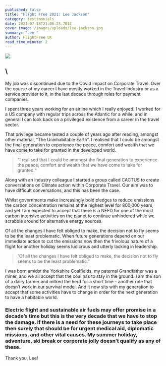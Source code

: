 ```yaml
---
published: false
title: "Flight Free 2021: Lee Jackson"
category: testimonials
date: 2021-07-18T21:08:23.701Z
cover_image: /images/uploads/lee-jackson.jpg
summary: "Lee "
author: FlightFree UK
read_time_minute: 2
---
```

![](/images/uploads/lee-jackson-quote.jpg)

## \
My job was discontinued due to the Covid impact on Corporate Travel. Over the course of my career I have mostly worked in the Travel Industry or as a service provider to it, in the last decade through roles for payment companies.

I spent three years working for an airline which I really enjoyed. I worked for a US company with regular trips across the Atlantic for a while, and in general I can look back on a privileged existence from a career in the travel sector.

That privilege became tested a couple of years ago after reading, amongst other material, “The Uninhabitable Earth”. I realised that I could be amongst the final generation to experience the peace, comfort and wealth that we have come to take for granted in the developed world. 

> “I realised that I could be amongst the final generation to experience the peace, comfort and wealth that we have come to take for granted.“

Along with an industry colleague I started a group called CACTUS to create conversations on Climate action within Corporate Travel. Our aim was to have difficult conversations, and this has been the case.

Whilst governments make increasingly bold pledges to reduce emissions the carbon concentration remains at the highest level for 800,000 years, and yet I am expected to accept that there is a NEED for one of the most carbon intensive activities on the planet to continue unhindered while we scrabble around for alternative energy sources.

Of all the changes I have felt obliged to make, the decision not to fly seems to be the least problematic. When future generations depend on our immediate action to cut the emissions now then the frivolous nature of a flight for another holiday seems ludicrous and utterly lacking in leadership.

> ”Of all the changes I have felt obliged to make, the decision not to fly seems to be the least problematic.”

I was born amidst the Yorkshire Coalfields, my paternal Grandfather was a miner, and we all accept that the coal has to stay in the ground. I am the son of a dairy farmer and milked the herd for a short time – another role that doesn’t work in our survival model. And it now sits with my generation to accept that some activities have to change in order for the next generation to have a habitable world.

### Electric flight and sustainable air fuels may offer promise in a decade’s time but this is the very decade that we have to stop the damage. If there is a need for these journeys to take place then surely that should be for urgent medical aid, diplomatic missions, and other vital causes. My summer holiday, adventure, ski break or corporate jolly doesn’t qualify as any of these.

Thank you, Lee!